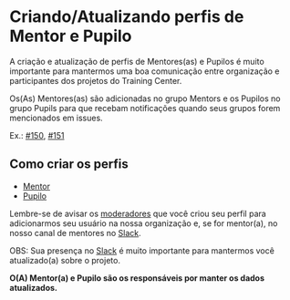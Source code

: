 # Criando/Atualizando perfis de Mentor e Pupilo

A criação e atualização de perfis de Mentores(as) e Pupilos é muito importante para mantermos uma boa comunicação entre organização e participantes dos projetos do Training Center.

Os(As) Mentores(as) são adicionadas no grupo Mentors e os Pupilos no grupo Pupils para que recebam notificações quando seus grupos forem mencionados em issues.

Ex.: [#150](https://github.com/training-center/mentoria/issues/150), [#151](https://github.com/training-center/mentoria/issues/151)

## Como criar os perfis

- [Mentor](/helpers/CREATE_MENTOR_PROFILE.md)
- [Pupilo](/helpers/CREATE_PUPIL_PROFILE.md)

Lembre-se de avisar os [moderadores](/MODERATORS.md) que você criou seu perfil para adicionarmos seu usuário na nossa organização e, se for mentor(a), no nosso canal de mentores no [Slack](https://ctgroups.herokuapp.com/).

OBS: Sua presença no [Slack](https://ctgroups.herokuapp.com/) é muito importante para mantermos você atualizado(a) sobre o projeto.

**O(A) Mentor(a) e Pupilo são os responsáveis por manter os dados atualizados.**
